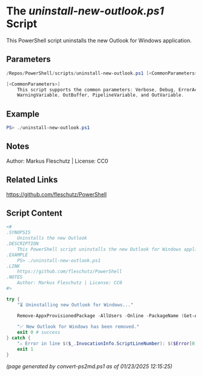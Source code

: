 The *uninstall-new-outlook.ps1* Script
===========================

This PowerShell script uninstalls the new Outlook for Windows application.

Parameters
----------
```powershell
/Repos/PowerShell/scripts/uninstall-new-outlook.ps1 [<CommonParameters>]

[<CommonParameters>]
    This script supports the common parameters: Verbose, Debug, ErrorAction, ErrorVariable, WarningAction, 
    WarningVariable, OutBuffer, PipelineVariable, and OutVariable.
```

Example
-------
```powershell
PS> ./uninstall-new-outlook.ps1

```

Notes
-----
Author: Markus Fleschutz | License: CC0

Related Links
-------------
https://github.com/fleschutz/PowerShell

Script Content
--------------
```powershell
<#
.SYNOPSIS
	Uninstalls the new Outlook
.DESCRIPTION
	This PowerShell script uninstalls the new Outlook for Windows application.
.EXAMPLE
	PS> ./uninstall-new-outlook.ps1
.LINK
	https://github.com/fleschutz/PowerShell
.NOTES
	Author: Markus Fleschutz | License: CC0
#>

try {
	"⏳ Uninstalling new Outlook for Windows..."

	Remove-AppxProvisionedPackage -AllUsers -Online -PackageName (Get-AppxPackage Microsoft.OutlookForWindows).PackageFullName
	
	"✅ New Outlook for Windows has been removed."
	exit 0 # success
} catch {
	"⚠️ Error in line $($_.InvocationInfo.ScriptLineNumber): $($Error[0])"
	exit 1
}
```

*(page generated by convert-ps2md.ps1 as of 01/23/2025 12:15:25)*
